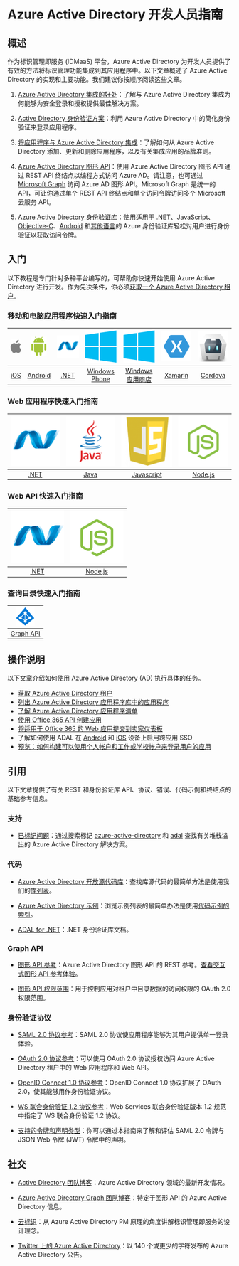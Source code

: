 <properties
   pageTitle="Azure Active Directory 开发人员指南 | Azure"
   description="本文提供面向开发人员的 Azure Active Directory 资源的综合性指南。"
   services="active-directory"
   documentationCenter="dev-center-name"
   authors="msmbaldwin"
   manager="mbaldwin"
   editor=""/>

<tags
   ms.service="active-directory"
   ms.date="04/02/2016"
   wacn.date="06/27/2016"/>


# Azure Active Directory 开发人员指南

## 概述
作为标识管理即服务 (IDMaaS) 平台，Azure Active Directory 为开发人员提供了有效的方法将标识管理功能集成到其应用程序中。以下文章概述了 Azure Active Directory 的实现和主要功能。我们建议你按顺序阅读这些文章。<!-- 如果你要深入了解，请转到[入门](#getting-started)。-->


1. [Azure Active Directory 集成的好处](/documentation/articles/active-directory-how-to-integrate/)：了解与 Azure Active Directory 集成为何能够为安全登录和授权提供最佳解决方案。

2. [Active Directory 身份验证方案](/documentation/articles/active-directory-authentication-scenarios/)：利用 Azure Active Directory 中的简化身份验证来登录应用程序。

3. [将应用程序与 Azure Active Directory 集成](/documentation/articles/active-directory-integrating-applications/)：了解如何从 Azure Active Directory 添加、更新和删除应用程序，以及有关集成应用的品牌准则。

4. [Azure Active Directory 图形 API](/documentation/articles/active-directory-graph-api/)：使用 Azure Active Directory 图形 API 通过 REST API 终结点以编程方式访问 Azure AD。请注意，也可通过 [Microsoft Graph](https://graph.microsoft.io/) 访问 Azure AD 图形 API。Microsoft Graph 是统一的 API，可让你通过单个 REST API 终结点和单个访问令牌访问多个 Microsoft 云服务 API。

5. [Azure Active Directory 身份验证库](/documentation/articles/active-directory-authentication-libraries/)：使用适用于 [.NET](https://msdn.microsoft.com/library/azure/mt417579.aspx)、[JavaScript](https://github.com/AzureAD/azure-activedirectory-library-for-js)、[Objective-C](https://github.com/AzureAD/azure-activedirectory-library-for-objc)、[Android](http://search.maven.org/remotecontent?filepath=com/microsoft/aad/adal/o) 和[其他语言](/documentation/articles/active-directory-authentication-libraries/)的 Azure 身份验证库轻松对用户进行身份验证以获取访问令牌。

## 入门

以下教程是专门针对多种平台编写的，可帮助你快速开始使用 Azure Active Directory 进行开发。作为先决条件，你必须[获取一个 Azure Active Directory 租户](/documentation/articles/active-directory-howto-tenant/)。

### 移动和电脑应用程序快速入门指南

|[![iOS](./media/active-directory-developers-guide/ios.png)](/documentation/articles/active-directory-devquickstarts-ios/)|[![Android](./media/active-directory-developers-guide/android.png)](active-directory-devquickstarts-android)|[![.NET](./media/active-directory-developers-guide/net.png)](active-directory-devquickstarts-dotnet)| [![Windows Phone](./media/active-directory-developers-guide/windows.png)](active-directory-devquickstarts-windowsphone)|[![Windows 应用商店](./media/active-directory-developers-guide/windows.png)](active-directory-devquickstarts-windowsstore)|[![Xamarin](./media/active-directory-developers-guide/xamarin.png)](active-directory-devquickstarts-xamarin)|[![Cordova](./media/active-directory-developers-guide/cordova.png)](active-directory-devquickstarts-cordova)
|:--:|:--:|:--:|:--:|:--:|:--:|:--:
|[iOS](/documentation/articles/active-directory-devquickstarts-ios/)|[Android](/documentation/articles/active-directory-devquickstarts-android/)|[.NET](/documentation/articles/active-directory-devquickstarts-dotnet/)|[Windows Phone](/documentation/articles/active-directory-devquickstarts-windowsphone/)|[Windows 应用商店](/documentation/articles/active-directory-devquickstarts-windowsstore/)|[Xamarin](/documentation/articles/active-directory-devquickstarts-xamarin/)|[Cordova](/documentation/articles/active-directory-devquickstarts-cordova/)

### Web 应用程序快速入门指南

|[![.NET](./media/active-directory-developers-guide/net.png)](/documentation/articles/active-directory-devquickstarts-webapp-dotnet/)|[![Java](./media/active-directory-developers-guide/java.png)](/documentation/articles/active-directory-devquickstarts-webapp-java/)|[![Javascript](./media/active-directory-developers-guide/javascript.png)](/documentation/articles/active-directory-devquickstarts-angular/)|[![Node.js](./media/active-directory-developers-guide/nodejs.png)](/documentation/articles/active-directory-devquickstarts-openidconnect-nodejs/)
|:--:|:--:|:--:|:--:|
|[.NET](/documentation/articles/active-directory-devquickstarts-webapp-dotnet/)|[Java](/documentation/articles/active-directory-devquickstarts-webapp-java/)|[Javascript](/documentation/articles/active-directory-devquickstarts-angular/)|[Node.js](/documentation/articles/active-directory-devquickstarts-openidconnect-nodejs/)

### Web API 快速入门指南

|[![.NET](./media/active-directory-developers-guide/net.png)](/documentation/articles/active-directory-devquickstarts-webapi-dotnet/)|[![Node.js](./media/active-directory-developers-guide/nodejs.png)](/documentation/articles/active-directory-devquickstarts-webapi-nodejs/)
|:--:|:--:|
|[.NET](/documentation/articles/active-directory-devquickstarts-webapi-dotnet/)|[Node.js](/documentation/articles/active-directory-devquickstarts-webapi-nodejs/)

### 查询目录快速入门指南

| [![.NET](./media/active-directory-developers-guide/graph.png)](/documentation/articles/active-directory-graph-api-quickstart/)|
|:--:|
|[Graph API](/documentation/articles/active-directory-graph-api-quickstart/)|


## 操作说明

以下文章介绍如何使用 Azure Active Directory (AD) 执行具体的任务。

- [获取 Azure Active Directory 租户](/documentation/articles/active-directory-howto-tenant/)
- [列出 Azure Active Directory 应用程序库中的应用程序](/documentation/articles/active-directory-app-gallery-listing/)
- [了解 Azure Active Directory 应用程序清单](/documentation/articles/active-directory-application-manifest/)
- [使用 Office 365 API 创建应用](https://msdn.microsoft.com/office/office365/howto/getting-started-Office-365-APIs)
- [将适用于 Office 365 的 Web 应用提交到卖家仪表板](https://msdn.microsoft.com/office/office365/howto/submit-web-apps-seller-dashboard)
- 了解如何使用 ADAL 在 [Android](/documentation/articles/active-directory-sso-android/) 和 [iOS](/documentation/articles/active-directory-sso-ios/) 设备上启用跨应用 SSO
- [预览：如何构建可以使用个人帐户和工作或学校帐户来登录用户的应用](/documentation/articles/active-directory-appmodel-v2-overview/)

## <a name="reference"></a>引用

以下文章提供了有关 REST 和身份验证库 API、协议、错误、代码示例和终结点的基础参考信息。

###  支持
- [已标记问题](http://stackoverflow.com/questions/tagged/azure-active-directory)：通过搜索标记 [azure-active-directory](http://stackoverflow.com/questions/tagged/azure-active-directory) 和 [adal](http://stackoverflow.com/questions/tagged/adal) 查找有关堆栈溢出的 Azure Active Directory 解决方案。

### 代码

- [Azure Active Directory 开放源代码库](http://github.com/AzureAD)：查找库源代码的最简单方法是使用我们的[库列表](/documentation/articles/active-directory-authentication-libraries/)。

- [Azure Active Directory 示例](https://github.com/azure-samples?query=active-directory)：浏览示例列表的最简单办法是使用[代码示例的索引](/documentation/articles/active-directory-code-samples/)。

- [ADAL for .NET](https://msdn.microsoft.com/library/azure/mt417579.aspx)：.NET 身份验证库文档。

### Graph API

- [图形 API 参考](https://msdn.microsoft.com/library/azure/hh974476.aspx)：Azure Active Directory 图形 API 的 REST 参考。[查看交互式图形 API 参考体验](https://msdn.microsoft.com/Library/Azure/Ad/Graph/api/api-catalog)。

- [图形 API 权限范围](https://msdn.microsoft.com/Library/Azure/Ad/Graph/howto/azure-ad-graph-api-permission-scopes)：用于控制应用对租户中目录数据的访问权限的 OAuth 2.0 权限范围。

### 身份验证协议

- [SAML 2.0 协议参考](https://msdn.microsoft.com/library/azure/dn195591.aspx)：SAML 2.0 协议使应用程序能够为其用户提供单一登录体验。


- [OAuth 2.0 协议参考](https://msdn.microsoft.com/library/azure/dn645545.aspx)：可以使用 OAuth 2.0 协议授权访问 Azure Active Directory 租户中的 Web 应用程序和 Web API。


- [OpenID Connect 1.0 协议参考](https://msdn.microsoft.com/library/azure/dn645541.aspx)：OpenID Connect 1.0 协议扩展了 OAuth 2.0，使其能够用作身份验证协议。


- [WS 联合身份验证 1.2 协议参考](https://msdn.microsoft.com/library/azure/dn903702.aspx)：Web Services 联合身份验证版本 1.2 规范中指定了 WS 联合身份验证 1.2 协议。

- [支持的令牌和声明类型](/documentation/articles/active-directory-token-and-claims/)：你可以通过本指南来了解和评估 SAML 2.0 令牌与 JSON Web 令牌 (JWT) 令牌中的声明。

## 社交

- [Active Directory 团队博客](http://blogs.technet.com/b/ad/)：Azure Active Directory 领域的最新开发情况。

- [Azure Active Directory Graph 团队博客](http://blogs.msdn.com/b/aadgraphteam)：特定于图形 API 的 Azure Active Directory 信息。

- [云标识](http://www.cloudidentity.net)：从 Azure Active Directory PM 原理的角度讲解标识管理即服务的设计理念。

- [Twitter 上的 Azure Active Directory](https://twitter.com/azuread)：以 140 个或更少的字符发布的 Azure Active Directory 公告。

<!---HONumber=Mooncake_0613_2016-->